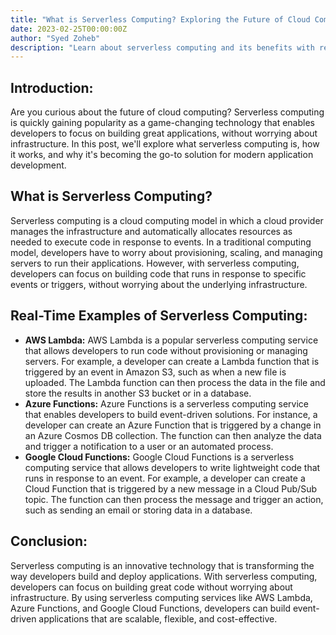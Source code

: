 ```yaml
---
title: "What is Serverless Computing? Exploring the Future of Cloud Computing"
date: 2023-02-25T00:00:00Z
author: "Syed Zoheb"
description: "Learn about serverless computing and its benefits with real-world examples. Explore AWS Lambda and how it can help build scalable applications."
---
```


## Introduction:
Are you curious about the future of cloud computing? Serverless computing is quickly gaining popularity as a game-changing technology that enables developers to focus on building great applications, without worrying about infrastructure. In this post, we'll explore what serverless computing is, how it works, and why it's becoming the go-to solution for modern application development.

## What is Serverless Computing?
Serverless computing is a cloud computing model in which a cloud provider manages the infrastructure and automatically allocates resources as needed to execute code in response to events. In a traditional computing model, developers have to worry about provisioning, scaling, and managing servers to run their applications. However, with serverless computing, developers can focus on building code that runs in response to specific events or triggers, without worrying about the underlying infrastructure.

## Real-Time Examples of Serverless Computing:

* **AWS Lambda:** AWS Lambda is a popular serverless computing service that allows developers to run code without provisioning or managing servers. For example, a developer can create a Lambda function that is triggered by an event in Amazon S3, such as when a new file is uploaded. The Lambda function can then process the data in the file and store the results in another S3 bucket or in a database.
* **Azure Functions:** Azure Functions is a serverless computing service that enables developers to build event-driven solutions. For instance, a developer can create an Azure Function that is triggered by a change in an Azure Cosmos DB collection. The function can then analyze the data and trigger a notification to a user or an automated process.
* **Google Cloud Functions:** Google Cloud Functions is a serverless computing service that allows developers to write lightweight code that runs in response to an event. For example, a developer can create a Cloud Function that is triggered by a new message in a Cloud Pub/Sub topic. The function can then process the message and trigger an action, such as sending an email or storing data in a database.

## Conclusion:
Serverless computing is an innovative technology that is transforming the way developers build and deploy applications. With serverless computing, developers can focus on building great code without worrying about infrastructure. By using serverless computing services like AWS Lambda, Azure Functions, and Google Cloud Functions, developers can build event-driven applications that are scalable, flexible, and cost-effective.